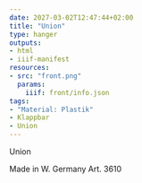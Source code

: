 ```yaml
---
date: 2027-03-02T12:47:44+02:00
title: "Union"
type: hanger
outputs:
- html
- iiif-manifest
resources:
- src: "front.png"
  params:
    iiif: front/info.json
tags:
- "Material: Plastik"
- Klappbar
- Union
---
```

Union

Made in W. Germany
Art. 3610
